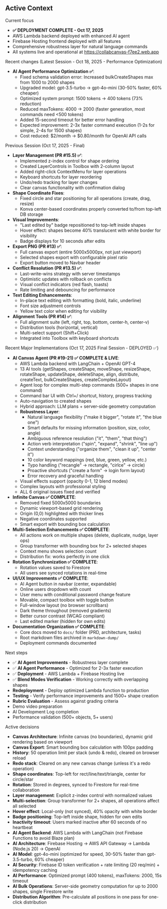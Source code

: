 ## Active Context

Current focus
- **✅ DEPLOYMENT COMPLETE - Oct 17, 2025**
- AWS Lambda backend deployed with enhanced AI agent
- Firebase Hosting frontend deployed with all features
- Comprehensive robustness layer for natural language commands
- All systems live and operational at https://collabcanvas-f7ee2.web.app

Recent changes (Latest Session - Oct 18, 2025 - Performance Optimization)
- **AI Agent Performance Optimization ✅**:
  - Fixed schema validation error: Increased bulkCreateShapes max from 1000 to 2000 shapes
  - Upgraded model: gpt-3.5-turbo → gpt-4o-mini (30-50% faster, 60% cheaper)
  - Optimized system prompt: 1500 tokens → 400 tokens (73% reduction)
  - Reduced maxTokens: 4000 → 2000 (faster generation, most commands need <500 tokens)
  - Added 15-second timeout for better error handling
  - Expected improvement: 2-3x faster command execution (1-2s for simple, 2-4s for 1500 shapes)
  - Cost reduced: $2/month → $0.80/month for OpenAI API calls

Previous Session (Oct 17, 2025 - Final)
- **Layer Management (PR #15.5) ✅**:
  - Implemented z-index control for shape ordering
  - Created LayerControls in Toolbox with 2-column layout
  - Added right-click ContextMenu for layer operations
  - Keyboard shortcuts for layer reordering
  - Undo/redo tracking for layer changes
  - Clear canvas functionality with confirmation dialog
- **Shape Coordinate Fixes**:
  - Fixed circle and star positioning for all operations (create, drag, resize)
  - Konva center-based coordinates properly converted to/from top-left DB storage
- **Visual Improvements**:
  - "Last edited by" badge repositioned to top-left inside shapes
  - Hover effect: shapes become 40% translucent with white border for visibility
  - Badge displays for 10 seconds after edits
- **Export PNG (PR #13) ✅**:
  - Full canvas export (entire 5000x5000px, not just viewport)
  - Selected shapes export with configurable pixel ratio
  - Export button moved to Navbar header
- **Conflict Resolution (PR #13.5) ✅**:
  - Last-write-wins strategy with server timestamps
  - Optimistic updates with rollback on conflicts
  - Visual conflict indicators (red flash, toasts)
  - Rate limiting and debouncing for performance
- **Text Editing Enhancements**:
  - In-place text editing with formatting (bold, italic, underline)
  - Font size adjustment controls
  - Yellow text color when editing for visibility
- **Alignment Tools (PR #14) ✅**:
  - Full alignment suite (left, right, top, bottom, center-h, center-v)
  - Distribution tools (horizontal, vertical)
  - Multi-select support (Shift+Click)
  - Integrated into Toolbox with keyboard shortcuts

Recent Major Implementations (Oct 17, 2025 Final Session - DEPLOYED ✅)
- **AI Canvas Agent (PR #19-21) ✅ COMPLETE & LIVE**:
  - AWS Lambda backend with LangChain + OpenAI GPT-4
  - 13 AI tools (getShapes, createShape, moveShape, resizeShape, rotateShape, updateShape, deleteShape, align, distribute, createText, bulkCreateShapes, createComplexLayout)
  - Agent loop for complex multi-step commands (500+ shapes in one command)
  - Command bar UI with Ctrl+/ shortcut, history, progress tracking
  - Auto-navigation to created shapes
  - Hybrid approach: LLM plans + server-side geometry computation
  - **Robustness Layer**:
    * Natural language flexibility ("make it bigger", "rotate it", "the blue one")
    * Smart defaults for missing information (position, size, color, angle)
    * Ambiguous reference resolution ("it", "them", "that thing")
    * Action verb interpretation ("spin", "expand", "shrink", "line up")
    * Context understanding ("organize them", "clean it up", "center it")
    * 10 color keyword mappings (red, blue, green, yellow, etc.)
    * Typo handling ("recangle" → rectangle, "cirlce" → circle)
    * Proactive shortcuts ("create a form" → login form layout)
    * Error recovery and graceful handling
  - Visual effects support (opacity 0-1, 12 blend modes)
  - Complex layouts with professional styling
  - ALL 6 original issues fixed and verified
- **Infinite Canvas ✅ COMPLETE**:
  - Removed fixed 5000x5000 boundaries
  - Dynamic viewport-based grid rendering
  - Origin (0,0) highlighted with thicker lines
  - Negative coordinates supported
  - Smart export with bounding box calculation
- **Multi-Selection Enhancements ✅ COMPLETE**:
  - All actions work on multiple shapes (delete, duplicate, nudge, layer ops)
  - Group transformer with bounding box for 2+ selected shapes
  - Context menu shows selection count
  - Distribution fix: works perfectly in one click
- **Rotation Synchronization ✅ COMPLETE**:
  - Rotation values saved to Firestore
  - All users see synced rotations in real-time
- **UI/UX Improvements ✅ COMPLETE**:
  - AI Agent button in navbar (center, expandable)
  - Online users dropdown with count
  - User menu with conditional password change feature
  - Movable, compact toolbox with toggle button
  - Full-window layout (no browser scrollbars)
  - Dark theme throughout (removed gradients)
  - Better cursor contrast (WCAG compliant)
  - Last edited marker (hidden for own edits)
- **Documentation Organization ✅ COMPLETE**:
  - Core docs moved to `docs/` folder (PRD, architecture, tasks)
  - Root markdown files archived in `markdown-dump/`
  - Deployment commands documented

Next steps
- ✅ **AI Agent Improvements** - Robustness layer complete
- ✅ **AI Agent Performance** - Optimized for 2-3x faster execution
- ✅ **Deployment** - AWS Lambda + Firebase Hosting live
- ✅ **Blend Modes Verification** - Working correctly with overlapping shapes
- **Redeployment** - Deploy optimized Lambda function to production
- **Testing** - Verify performance improvements and 1500+ shape creation
- **Rubric Evaluation** - Assess against grading criteria
- Demo video preparation
- AI Development Log completion
- Performance validation (500+ objects, 5+ users)

Active decisions
- **Canvas Architecture**: Infinite canvas (no boundaries), dynamic grid rendering based on viewport
- **Canvas Export**: Smart bounding box calculation with 100px padding
- **History**: 50 operation limit per stack (undo & redo), cleared on browser reload
- **Redo stack**: Cleared on any new canvas change (unless it's a redo operation)
- **Shape coordinates**: Top-left for rect/line/text/triangle, center for circle/star
- **Rotation**: Stored in degrees, synced to Firestore for real-time collaboration
- **Layer management**: Explicit z-index control with normalized values
- **Multi-selection**: Group transformer for 2+ shapes, all operations affect all selected
- **Hover effect**: Local-only (not synced), 40% opacity with white border
- **Badge positioning**: Top-left inside shape, hidden for own edits
- **Inactivity timeout**: Users marked inactive after 60 seconds of no heartbeat
- **AI Agent Backend**: AWS Lambda with LangChain (not Firebase Functions to avoid Blaze plan)
- **AI Architecture**: Firebase Hosting → AWS API Gateway → Lambda (Node.js 20) → OpenAI
- **AI Model**: gpt-4o-mini (optimized for speed, 30-50% faster than gpt-3.5-turbo, 60% cheaper)
- **AI Security**: Firebase ID token verification + rate limiting (20 req/min) + idempotency caching
- **AI Performance**: Optimized prompt (400 tokens), maxTokens: 2000, 15s timeout
- **AI Bulk Operations**: Server-side geometry computation for up to 2000 shapes, single Firestore write
- **Distribution Algorithm**: Pre-calculate all positions in one pass for one-click distribution


